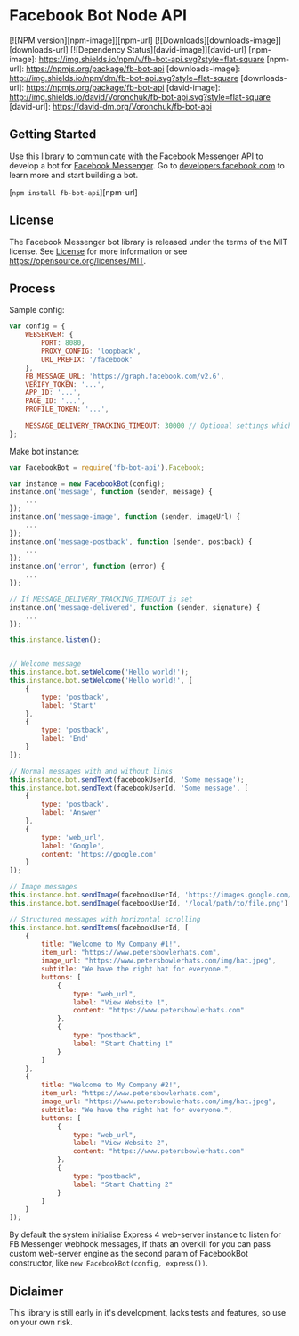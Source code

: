 # Facebook Bot Node API

[![NPM version][npm-image]][npm-url]
[![Downloads][downloads-image]][downloads-url]
[![Dependency Status][david-image]][david-url]
[npm-image]: https://img.shields.io/npm/v/fb-bot-api.svg?style=flat-square
[npm-url]: https://npmjs.org/package/fb-bot-api
[downloads-image]: http://img.shields.io/npm/dm/fb-bot-api.svg?style=flat-square
[downloads-url]: https://npmjs.org/package/fb-bot-api
[david-image]: http://img.shields.io/david/Voronchuk/fb-bot-api.svg?style=flat-square
[david-url]: https://david-dm.org/Voronchuk/fb-bot-api

## Getting Started

Use this library to communicate with the Facebook Messenger API to develop a bot for [Facebook Messenger](http://messenger.com/). Go to [developers.facebook.com](https://developers.facebook.com/docs/messenger-platform/implementation) to learn more and start building a bot.

[`npm install fb-bot-api`][npm-url]

## License 

The Facebook Messenger bot library is released under the terms of the MIT license. See [License](LICENSE) for more information or see https://opensource.org/licenses/MIT.

## Process

Sample config:
    
```javascript
var config = {
    WEBSERVER: {
        PORT: 8080,
        PROXY_CONFIG: 'loopback',
        URL_PREFIX: '/facebook'
    },
    FB_MESSAGE_URL: 'https://graph.facebook.com/v2.6',
    VERIFY_TOKEN: '...',
    APP_ID: '...',
    PAGE_ID: '...',
    PROFILE_TOKEN: '...',
    
    MESSAGE_DELIVERY_TRACKING_TIMEOUT: 30000 // Optional settings which enables tracking a delivery of sent messages
};
```

Make bot instance:
```javascript
var FacebookBot = require('fb-bot-api').Facebook;

var instance = new FacebookBot(config);
instance.on('message', function (sender, message) {
    ...
});
instance.on('message-image', function (sender, imageUrl) {
    ...
});
instance.on('message-postback', function (sender, postback) {
    ...
});
instance.on('error', function (error) {
    ...
});

// If MESSAGE_DELIVERY_TRACKING_TIMEOUT is set
instance.on('message-delivered', function (sender, signature) {
    ...
});

this.instance.listen();


// Welcome message
this.instance.bot.setWelcome('Hello world!');
this.instance.bot.setWelcome('Hello world!', [
    {
        type: 'postback',
        label: 'Start'
    },
    {
        type: 'postback',
        label: 'End'
    }
]);

// Normal messages with and without links
this.instance.bot.sendText(facebookUserId, 'Some message');
this.instance.bot.sendText(facebookUserId, 'Some message', [
    {
        type: 'postback',
        label: 'Answer'
    },
    {
        type: 'web_url',
        label: 'Google',
        content: 'https://google.com'
    }
]);

// Image messages
this.instance.bot.sendImage(facebookUserId, 'https://images.google.com/images/branding/googlelogo/2x/googlelogo_color_272x92dp.png');
this.instance.bot.sendImage(facebookUserId, '/local/path/to/file.png');

// Structured messages with horizontal scrolling
this.instance.bot.sendItems(facebookUserId, [
    {
        title: "Welcome to My Company #1!",
        item_url: "https://www.petersbowlerhats.com",
        image_url: "https://www.petersbowlerhats.com/img/hat.jpeg",
        subtitle: "We have the right hat for everyone.",
        buttons: [
            {
                type: "web_url",
                label: "View Website 1",
                content: "https://www.petersbowlerhats.com"
            },
            {
                type: "postback",
                label: "Start Chatting 1"
            }
        ]
    },
    {
        title: "Welcome to My Company #2!",
        item_url: "https://www.petersbowlerhats.com",
        image_url: "https://www.petersbowlerhats.com/img/hat.jpeg",
        subtitle: "We have the right hat for everyone.",
        buttons: [
            {
                type: "web_url",
                label: "View Website 2",
                content: "https://www.petersbowlerhats.com"
            },
            {
                type: "postback",
                label: "Start Chatting 2"
            }
        ]
    }
]);
```

By default the system initialise Express 4 web-server instance to listen for FB Messenger webhook messages, if thats an overkill for you can pass custom web-server engine as the second param of FacebookBot constructor, like `new FacebookBot(config, express())`.

## Diclaimer

This library is still early in it's development, lacks tests and features, so use on your own risk. 